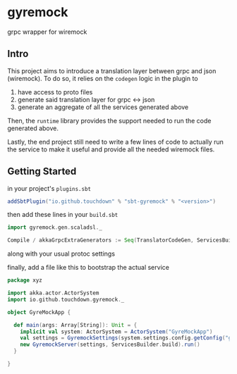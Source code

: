 # gyremock
grpc wrapper for wiremock

## Intro
This project aims to introduce a translation layer between grpc and json (wiremock). 
To do so, it relies on the `codegen` logic in the plugin to
1. have access to proto files
2. generate said translation layer for grpc <-> json
3. generate an aggregate of all the services generated above

Then, the `runtime` library provides the support needed to run the code generated above.

Lastly, the end project still need to write a few lines of code to actually run the service to make it useful and provide all the needed wiremock files.


## Getting Started
in your project's `plugins.sbt`
```sbt
addSbtPlugin("io.github.touchdown" % "sbt-gyremock" % "<version>")
```
then add these lines in your `build.sbt`
```sbt
import gyremock.gen.scaladsl._

Compile / akkaGrpcExtraGenerators := Seq(TranslatorCodeGen, ServicesBuilderCodeGen)
```
along with your usual protoc settings


finally, add a file like this to bootstrap the actual service
```scala
package xyz

import akka.actor.ActorSystem
import io.github.touchdown.gyremock._

object GyreMockApp {

  def main(args: Array[String]): Unit = {
    implicit val system: ActorSystem = ActorSystem("GyreMockApp")
    val settings = GyremockSettings(system.settings.config.getConfig("gyremock"))
    new GyremockServer(settings, ServicesBuilder.build).run()
  }

}
```
